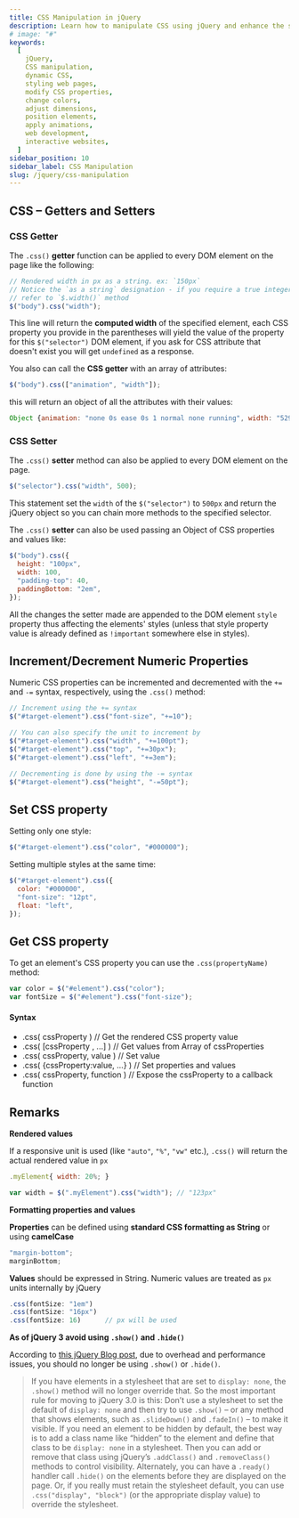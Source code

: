 ```yaml
---
title: CSS Manipulation in jQuery
description: Learn how to manipulate CSS using jQuery and enhance the styling of your web pages. This tutorial covers various techniques to dynamically modify CSS properties, including changing colors, dimensions, positions, and applying animations. Discover how jQuery simplifies the process of updating and manipulating CSS, enabling you to create visually appealing and interactive websites
# image: "#"
keywords:
  [
    jQuery,
    CSS manipulation,
    dynamic CSS,
    styling web pages,
    modify CSS properties,
    change colors,
    adjust dimensions,
    position elements,
    apply animations,
    web development,
    interactive websites,
  ]
sidebar_position: 10
sidebar_label: CSS Manipulation
slug: /jquery/css-manipulation
---
```


## CSS – Getters and Setters

### CSS Getter

The `.css()` **getter** function can be applied to every DOM element on the page like the following:

```js
// Rendered width in px as a string. ex: `150px`
// Notice the `as a string` designation - if you require a true integer,
// refer to `$.width()` method
$("body").css("width");
```

This line will return the **computed width** of the specified element, each CSS property you provide in the parentheses will yield the value of the property for this `$("selector")` DOM element, if you ask for CSS attribute that doesn't exist you will get `undefined` as a response.

You also can call the **CSS getter** with an array of attributes:

```js
$("body").css(["animation", "width"]);
```

this will return an object of all the attributes with their values:

```js
Object {animation: "none 0s ease 0s 1 normal none running", width: "529px"}
```

### CSS Setter

The `.css()` **setter** method can also be applied to every DOM element on the page.

```js
$("selector").css("width", 500);
```

This statement set the `width` of the `$("selector")` to `500px` and return the jQuery object so you can chain more methods to the specified selector.

The `.css()` **setter** can also be used passing an Object of CSS properties and values like:

```js
$("body").css({
  height: "100px",
  width: 100,
  "padding-top": 40,
  paddingBottom: "2em",
});
```

All the changes the setter made are appended to the DOM element `style` property thus affecting the elements' styles (unless that style property value is already defined as `!important` somewhere else in styles).

## Increment/Decrement Numeric Properties

Numeric CSS properties can be incremented and decremented with the `+=` and `-=` syntax, respectively, using the `.css()` method:

```js
// Increment using the += syntax
$("#target-element").css("font-size", "+=10");

// You can also specify the unit to increment by
$("#target-element").css("width", "+=100pt");
$("#target-element").css("top", "+=30px");
$("#target-element").css("left", "+=3em");

// Decrementing is done by using the -= syntax
$("#target-element").css("height", "-=50pt");
```

## Set CSS property

Setting only one style:

```js
$("#target-element").css("color", "#000000");
```

Setting multiple styles at the same time:

```js
$("#target-element").css({
  color: "#000000",
  "font-size": "12pt",
  float: "left",
});
```

## Get CSS property

To get an element's CSS property you can use the `.css(propertyName)` method:

```js
var color = $("#element").css("color");
var fontSize = $("#element").css("font-size");
```

#### Syntax

- .css( cssProperty ) // Get the rendered CSS property value
- .css( [cssProperty , ...] ) // Get values from Array of cssProperties
- .css( cssProperty, value ) // Set value
- .css( {cssProperty:value, ...} ) // Set properties and values
- .css( cssProperty, function ) // Expose the cssProperty to a callback function

## Remarks

**Rendered values**

If a responsive unit is used (like `"auto"`, `"%"`, `"vw"` etc.), `.css()` will return the actual rendered value in `px`

```js
.myElement{ width: 20%; }
```

```js
var width = $(".myElement").css("width"); // "123px"
```

**Formatting properties and values**

**Properties** can be defined using **standard CSS formatting as String** or using **camelCase**

```js
"margin-bottom";
marginBottom;
```

**Values** should be expressed in String. Numeric values are treated as `px` units internally by jQuery

```js
.css(fontSize: "1em")
.css(fontSize: "16px")
.css(fontSize: 16)      // px will be used
```

**As of jQuery 3 avoid using `.show()` and `.hide()`**

According to [this jQuery Blog post](http://blog.jquery.com/2015/07/13/jquery-3-0-and-jquery-compat-3-0-alpha-versions-released/), due to overhead and performance issues, you should no longer be using `.show()` or `.hide()`.

> If you have elements in a stylesheet that are set to `display: none`,
> the `.show()` method will no longer override that. So the most
> important rule for moving to jQuery 3.0 is this: Don’t use a
> stylesheet to set the default of `display: none` and then try to use
> `.show()` – or any method that shows elements, such as `.slideDown()`
> and `.fadeIn()` – to make it visible.
> If you need an element to be hidden by default, the best way is to add
> a class name like “hidden” to the element and define that class to be
> `display: none` in a stylesheet. Then you can add or remove that class
> using jQuery’s `.addClass()` and `.removeClass()` methods to control
> visibility. Alternately, you can have a `.ready()` handler call
> `.hide()` on the elements before they are displayed on the page. Or,
> if you really must retain the stylesheet default, you can use
> `.css("display", "block")` (or the appropriate display value) to
> override the stylesheet.
